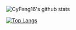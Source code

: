 <!--
### Hi there 👋
**CyFeng16/CyFeng16** is a ✨ _special_ ✨ repository because its `README.md` (this file) appears on your GitHub profile.

Here are some ideas to get you started:

- 🔭 I’m currently working on ...
- 🌱 I’m currently learning ...
- 👯 I’m looking to collaborate on ...
- 🤔 I’m looking for help with ...
- 💬 Ask me about ...
- 📫 How to reach me: ...
- 😄 Pronouns: ...
- ⚡ Fun fact: ...
-->

![CyFeng16's github stats](https://github-readme-stats.vercel.app/api?username=cyfeng16&title_color=fff&icon_color=f9f9f9&text_color=9f9f9f&bg_color=151515&show_icons=true&include_all_commits=true)

[![Top Langs](https://github-readme-stats.vercel.app/api/top-langs/?username=cyfeng16&title_color=fff&icon_color=f9f9f9&text_color=9f9f9f&bg_color=151515)](https://github.com/anuraghazra/github-readme-stats)
